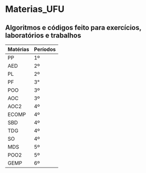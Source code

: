 # Materias_UFU
## Algoritmos e códigos feito para exercícios, laboratórios e trabalhos

| Matérias | Períodos | 
|----------|----------|
| PP       | 1º       |
| AED      | 2º       |
| PL       | 2º       |
| PF       | 3°       |
| POO      | 3º       |
| AOC      | 3º       |
| AOC2     | 4º       |
| ECOMP    | 4º       |
| SBD      | 4º       |
| TDG      | 4º       |
| SO       | 4º       |
| MDS      | 5º       |
| POO2     | 5º       |
| GEMP     | 6º       |

